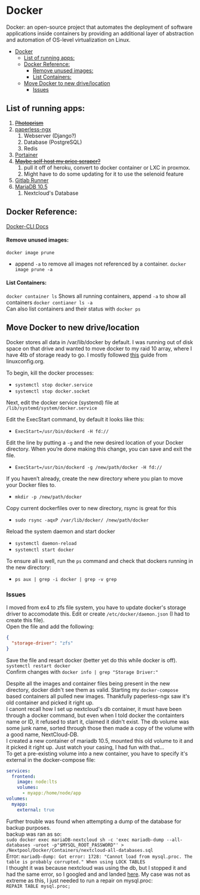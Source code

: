 # Docker
Docker: an open-source project that automates the deployment of software applications inside containers by providing an additional layer of abstraction and automation of OS-level virtualization on Linux.

- [Docker](#docker)
  - [List of running apps:](#list-of-running-apps)
  - [Docker Reference:](#docker-reference)
      - [Remove unused images:](#remove-unused-images)
      - [List Containers:](#list-containers)
  - [Move Docker to new drive/location](#move-docker-to-new-drivelocation)
    - [Issues](#issues)


## List of running apps: 
1. ~~[Photoprism](https://github.com/photoprism/photoprism)~~
2. [paperless-ngx](https://github.com/paperless-ngx/paperless-ngx)
   1. Webserver (Django?)
   2. Database (PostgreSQL)
   3. Redis
3. [Portainer](https://www.portainer.io/)
4. ~~[Maybe self host my price scraper?](https://aerokube.com/selenoid/latest/)~~
	1. pull it off of heroku, convert to docker container or LXC in proxmox. 
	2. Might have to do some updating for it to use the selenoid feature
5. [Gitlab Runner](https://docs.gitlab.com/runner/)
6. [MariaDB 10.5](https://hub.docker.com/_/mariadb)
   1. Nextcloud's Database


## Docker Reference: 
[Docker-CLI Docs](https://docs.docker.com/engine/reference/commandline/cli/)

#### Remove unused images: 
`docker image prune`
- append `-a` to remove all images not referenced by a container. `docker image prune -a`

#### List Containers: 
`docker container ls`
Shows all running containers, append `-a` to show all containers `docker contianer ls -a`  
Can also list containers and their status with `docker ps`

## Move Docker to new drive/location
Docker stores all data in /var/lib/docker by default. I was running out of disk space on that drive and wanted to move docker to my raid 10 array, where I have 4tb of storage ready to go. I mostly followed [this](https://linuxconfig.org/how-to-move-docker-s-default-var-lib-docker-to-another-directory-on-ubuntu-debian-linux) guide from linuxconfig.org.  

To begin, kill the docker processes:  
- `systemctl stop docker.service`
- `systemctl stop docker.socket`

Next, edit the docker service (systemd) file at `/lib/systemd/system/docker.service`

Edit the ExecStart command, by default it looks like this: 
- `ExecStart=/usr/bin/dockerd -H fd://` 

Edit the line by putting a `-g` and the new desired location of your Docker directory. When you’re done making this change, you can save and exit the file.  
- `ExecStart=/usr/bin/dockerd -g /new/path/docker -H fd://`    

If you haven’t already, create the new directory where you plan to move your Docker files to.
- `mkdir -p /new/path/docker`

Copy current dockerfiles over to new directory, rsync is great for this  
- `sudo rsync -aqxP /var/lib/docker/ /new/path/docker`  

Reload the system daemon and start docker
- `systemctl daemon-reload`
- `systemctl start docker`

To ensure all is well, run the `ps` command and check that dockers running in the new directory:  
- `ps aux | grep -i docker | grep -v grep` 

### Issues

I moved from ex4 to zfs file system, you have to update docker's storage driver to accomodate this. Edit or create `/etc/docker/daemon.json` (I had to create this file).  
Open the file and add the following:  
```json
{
  "storage-driver": "zfs"
}
```  
Save the file and resart docker (better yet do this while docker is off). `systemctl restart docker`  
Confirm changes with `docker info | grep "Storage Driver:"`

Despite all the images and container files being present in the new directory, docker didn't see them as valid. Starting my `docker-compose` based containers all pulled new images. Thankfully paperless-ngx saw it's old container and picked it right up.  
I canont recall how I set up nextcloud's db container, it must have been through a docker command, but even when I told docker the containters name or ID, it refused to start it, claimed it didn't exist. The db volume was some junk name, sorted through those then made a copy of the volume with a good name, NextCloud-DB.  
I created a new container of mariadb 10.5, mounted this old volume to it and it picked it right up. Just watch your casing, I had fun with that...  
To get a pre-existing volume into a new container, you have to specify it's external in the docker-compose file:  
```yaml
services:
  frontend:
    image: node:lts
    volumes:
      - myapp:/home/node/app
volumes:
  myapp:
    external: true
```

Further trouble was found when attempting a dump of the database for backup purposes.  
backup was ran as so:  
`sudo docker exec mariaDB-nextcloud sh -c 'exec mariadb-dump --all-databases -uroot -p"$MYSQL_ROOT_PASSWORD"' > /Nextpool/Docker/Containers/nextcloud-all-databases.sql`  
Error: `mariadb-dump: Got error: 1728: "Cannot load from mysql.proc. The table is probably corrupted." When using LOCK TABLES`  
I thought it was because nextcloud was using the db, but I stopped it and had the same error, so I googled and and landed [here](https://serverfault.com/questions/361838/mysql-cannot-load-from-mysql-proc-the-table-is-probably-corrupted). My case was not as extreme as this, I just needed to run a repair on mysql.proc:  
`REPAIR TABLE mysql.proc;`